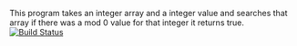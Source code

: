 This program takes an integer array and a integer value and searches that array if there was a mod 0 value for that integer it returns true.
[![Build Status](https://travis-ci.com/kadircagan/myDemoApp.svg?branch=main)](https://travis-ci.com/kadircagan/myDemoApp)